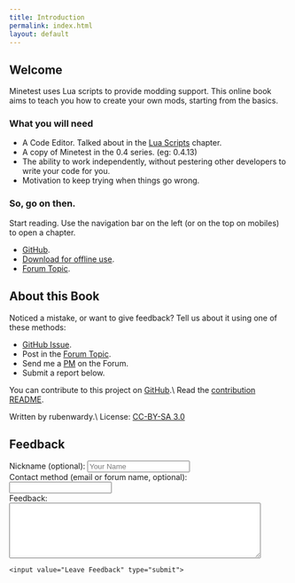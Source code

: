 ```yaml
---
title: Introduction
permalink: index.html
layout: default
---
```


Welcome
-------

Minetest uses Lua scripts to provide modding support.
This online book aims to teach you how to create your own mods, starting from the basics.

### What you will need

* A Code Editor. Talked about in the [Lua Scripts](chapters/lua.html#tools) chapter.
* A copy of Minetest in the 0.4 series. (eg: 0.4.13)
* The ability to work independently, without pestering other developers to write your code for you.
* Motivation to keep trying when things go wrong.


### So, go on then.

Start reading. Use the navigation bar on the left (or on the top on mobiles)
to open a chapter.

* [GitHub](https://github.com/rubenwardy/minetest_modding_book).
* [Download for offline use](https://github.com/rubenwardy/minetest_modding_book/releases).
* [Forum Topic](https://forum.minetest.net/viewtopic.php?f=14&t=10729).

About this Book
---------------

Noticed a mistake, or want to give feedback? Tell us about it using one of these methods:

* [GitHub Issue](https://github.com/rubenwardy/minetest_modding_book/issues).
* Post in the [Forum Topic](https://forum.minetest.net/viewtopic.php?f=14&t=10729).
* Send me a [PM](https://forum.minetest.net/ucp.php?i=pm&mode=compose&u=2051) on the Forum.
* Submit a report below.

You can contribute to this project on [GitHub](https://github.com/rubenwardy/minetest_modding_book).\\
Read the [contribution README](README.html).

Written by rubenwardy.\\
License: [CC-BY-SA 3.0](https://creativecommons.org/licenses/by-sa/3.0/)

Feedback
--------

<form class="leave_comment" action="http://pooleapp.com/stash/74bf2dfb-4c01-423c-b48a-e002ed70bbc1/" method="post">
	<input type="hidden" name="redirect_to"
			value="http://rubenwardy.com/minetest_modding_book/thank_you.html" />
	Nickname (optional): <input class="name" name="name" placeholder="Your Name" type="text"><br />
	Contact method (email or forum name, optional): <input name="contact" type="text"><br />
	Feedback:
	<textarea name="comment" required="" style="display:block;min-width: 90%;min-height:100px;"></textarea>

	<input value="Leave Feedback" type="submit">
</form>
